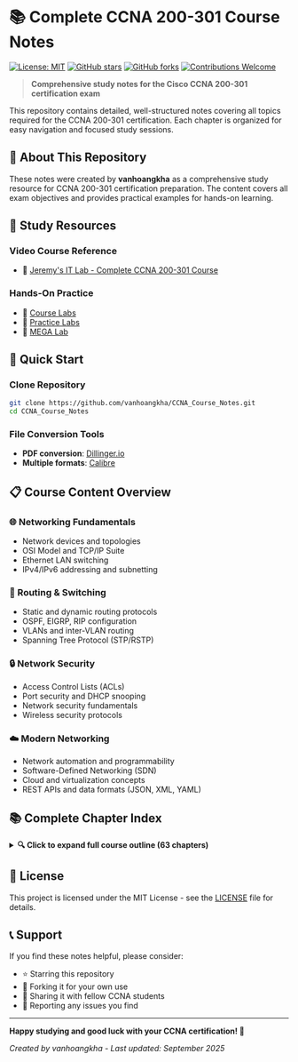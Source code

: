 # 📚 Complete CCNA 200-301 Course Notes

[![License: MIT](https://img.shields.io/badge/License-MIT-yellow.svg)](https://opensource.org/licenses/MIT)
[![GitHub stars](https://img.shields.io/github/stars/vanhoangkha/CCNA_Course_Notes.svg)](https://github.com/vanhoangkha/CCNA_Course_Notes/stargazers)
[![GitHub forks](https://img.shields.io/github/forks/vanhoangkha/CCNA_Course_Notes.svg)](https://github.com/vanhoangkha/CCNA_Course_Notes/network)
[![Contributions Welcome](https://img.shields.io/badge/contributions-welcome-brightgreen.svg?style=flat)](https://github.com/vanhoangkha/CCNA_Course_Notes/issues)

> **Comprehensive study notes for the Cisco CCNA 200-301 certification exam**

This repository contains detailed, well-structured notes covering all topics required for the CCNA 200-301 certification. Each chapter is organized for easy navigation and focused study sessions.

## 🎯 About This Repository

These notes were created by **vanhoangkha** as a comprehensive study resource for CCNA 200-301 certification preparation. The content covers all exam objectives and provides practical examples for hands-on learning.

## 📖 Study Resources

### Video Course Reference
- 🎥 [Jeremy's IT Lab - Complete CCNA 200-301 Course](https://www.youtube.com/watch?v=H8W9oMNSuwo&list=PLxbwE86jKRgMpuZuLBivzlM8s2Dk5lXBQ)

### Hands-On Practice
- 🧪 [Course Labs](https://www.youtube.com/watch?v=a1Im6GYaSno&list=PLeKkafR2n05H0FZNgcz2z56pMPooaskFr)
- 🔬 [Practice Labs](https://www.youtube.com/watch?v=XgcGcrLKu1A&list=PLxbwE86jKRgMQ4HTuaJ7yQgA2BoNwY9ct)
- 🚀 [MEGA Lab](https://www.youtube.com/watch?v=2p7-MluKAgE&list=PLeKkafR2n05G-C6sd19ZMKq7et__aDR1S)

## 🚀 Quick Start

### Clone Repository
```bash
git clone https://github.com/vanhoangkha/CCNA_Course_Notes.git
cd CCNA_Course_Notes
```

### File Conversion Tools
- **PDF conversion**: [Dillinger.io](https://dillinger.io/)
- **Multiple formats**: [Calibre](https://calibre-ebook.com/)

## 📋 Course Content Overview

### 🌐 Networking Fundamentals
- Network devices and topologies
- OSI Model and TCP/IP Suite
- Ethernet LAN switching
- IPv4/IPv6 addressing and subnetting

### 🔀 Routing & Switching
- Static and dynamic routing protocols
- OSPF, EIGRP, RIP configuration
- VLANs and inter-VLAN routing
- Spanning Tree Protocol (STP/RSTP)

### 🔒 Network Security
- Access Control Lists (ACLs)
- Port security and DHCP snooping
- Network security fundamentals
- Wireless security protocols

### ☁️ Modern Networking
- Network automation and programmability
- Software-Defined Networking (SDN)
- Cloud and virtualization concepts
- REST APIs and data formats (JSON, XML, YAML)

## 📚 Complete Chapter Index

<details>
<summary><strong>🔍 Click to expand full course outline (63 chapters)</strong></summary>

### Foundation Topics (Days 1-12)
- Day 1: [Networking Devices](https://github.com/vanhoangkha/CCNA_Course_Notes/blob/main/Course_Notes/Network_Devices.md)
- Day 2: [Interfaces And Cables](https://github.com/vanhoangkha/CCNA_Course_Notes/blob/main/Course_Notes/Interfaces_and_Cables.md)
- Day 3: [OSI Model and TCP/IP Suite](https://github.com/vanhoangkha/CCNA_Course_Notes/blob/main/Course_Notes/OSI_Model_TCPSuite.md)
- Day 4: [Intro to the CLI](https://github.com/vanhoangkha/CCNA_Course_Notes/blob/main/Course_Notes/Intro_to_CLI.md)
- Day 5: [Ethernet LAN Switching - Part 1](https://github.com/vanhoangkha/CCNA_Course_Notes/blob/main/Course_Notes/Ethernet_LAN_Switching_Part1.md)
- Day 6: [Ethernet LAN Switching - Part 2](https://github.com/vanhoangkha/CCNA_Course_Notes/blob/main/Course_Notes/Ethernet_LAN_Switching_Part2.md)
- Day 7: [IPv4 Addressing - Part 1](https://github.com/vanhoangkha/CCNA_Course_Notes/blob/main/Course_Notes/IPv4_Addressing_Part1.md)
- Day 8: [IPv4 Addressing - Part 2](https://github.com/vanhoangkha/CCNA_Course_Notes/blob/main/Course_Notes/IPv4_Addressing_Part2.md)
- Day 9: [Switch Interfaces](https://github.com/vanhoangkha/CCNA_Course_Notes/blob/main/Course_Notes/Switch_Interfaces.md)
- Day 10: [The IPv4 Header](https://github.com/vanhoangkha/CCNA_Course_Notes/blob/main/Course_Notes/The_IPv4_Header.md)
- Day 11: [Routing Fundamentals - Part 1](https://github.com/vanhoangkha/CCNA_Course_Notes/blob/main/Course_Notes/Routing_Fundamentals_Part1.md) | [Static Routing - Part 2](https://github.com/vanhoangkha/CCNA_Course_Notes/blob/main/Course_Notes/Static_Routing_Part2.md)
- Day 12: [Life of a Packet](https://github.com/vanhoangkha/CCNA_Course_Notes/blob/main/Course_Notes/Life_of_a_Packet.md)

### Subnetting & VLANs (Days 13-19)
- Day 13: [Subnetting - Part 1](https://github.com/vanhoangkha/CCNA_Course_Notes/blob/main/Course_Notes/Subnetting_Part1.md)
- Day 14: [Subnetting - Part 2](https://github.com/vanhoangkha/CCNA_Course_Notes/blob/main/Course_Notes/Subnetting_Part2.md)
- Day 15: [Subnetting (VLSM) - Part 3](https://github.com/vanhoangkha/CCNA_Course_Notes/blob/main/Course_Notes/Subnetting_VLSM_Part3.md)
- Day 16: [VLANs - Part 1](https://github.com/vanhoangkha/CCNA_Course_Notes/blob/main/Course_Notes/VLAN_Part1.md)
- Day 17: [VLANs - Part 2](https://github.com/vanhoangkha/CCNA_Course_Notes/blob/main/Course_Notes/VLAN_Part2.md)
- Day 18: [VLANs - Part 3](https://github.com/vanhoangkha/CCNA_Course_Notes/blob/main/Course_Notes/VLAN_Part3.md)
- Day 19: [DTP / VTP](https://github.com/vanhoangkha/CCNA_Course_Notes/blob/main/Course_Notes/DTP_VTP.md)

### Spanning Tree & EtherChannel (Days 20-23)
- Day 20: [Spanning Tree Protocol - Part 1](https://github.com/vanhoangkha/CCNA_Course_Notes/blob/main/Course_Notes/Spanning_Tree_Protocol_Part1.md)
- Day 21: [Spanning Tree Protocol - Part 2](https://github.com/vanhoangkha/CCNA_Course_Notes/blob/main/Course_Notes/Spanning_Tree_Protocol_Part2.md)
- Day 22: [Rapid Spanning Tree Protocol](https://github.com/vanhoangkha/CCNA_Course_Notes/blob/main/Course_Notes/Rapid_Spanning_Tree_Protocol.md)
- Day 23: [EtherChannel](https://github.com/vanhoangkha/CCNA_Course_Notes/blob/main/Course_Notes/Etherchannel.md)

### Dynamic Routing Protocols (Days 24-29)
- Day 24: [Dynamic Routing](https://github.com/vanhoangkha/CCNA_Course_Notes/blob/main/Course_Notes/DynamicRouting.md)
- Day 25: [RIP / EIGRP](https://github.com/vanhoangkha/CCNA_Course_Notes/blob/main/Course_Notes/RIP_and_EIGRP.md)
- Day 26: [OSPF - Part 1](https://github.com/vanhoangkha/CCNA_Course_Notes/blob/main/Course_Notes/OSPF_Part1.md)
- Day 27: [OSPF - Part 2](https://github.com/vanhoangkha/CCNA_Course_Notes/blob/main/Course_Notes/OSPF_Part2.md)
- Day 28: [OSPF - Part 3](https://github.com/vanhoangkha/CCNA_Course_Notes/blob/main/Course_Notes/OSPF_Part3.md)
- Day 29: [First Hop Redundancy Protocols](https://github.com/vanhoangkha/CCNA_Course_Notes/blob/main/Course_Notes/First_Hop_Redundancy_Protocols.md)

### Transport Layer & IPv6 (Days 30-33)
- Day 30: [TCP and UDP](https://github.com/vanhoangkha/CCNA_Course_Notes/blob/main/Course_Notes/TCP_and_UDP.md)
- Day 31: [IPv6 - Part 1](https://github.com/vanhoangkha/CCNA_Course_Notes/blob/main/Course_Notes/IPv6_Part1.md)
- Day 32: [IPv6 - Part 2](https://github.com/vanhoangkha/CCNA_Course_Notes/blob/main/Course_Notes/IPv6_Part2.md)
- Day 33: [IPv6 - Part 3](https://github.com/vanhoangkha/CCNA_Course_Notes/blob/main/Course_Notes/IPv6_Part3.md)

### Access Control Lists (Days 34-35)
- Day 34: [Standard Access Control Lists](https://github.com/vanhoangkha/CCNA_Course_Notes/blob/main/Course_Notes/Standard_Access_Control_Lists.md)
- Day 35: [Extended Access Control Lists](https://github.com/vanhoangkha/CCNA_Course_Notes/blob/main/Course_Notes/Extended_Access_Control_Lists.md)

### Network Services (Days 36-43)
- Day 36: [CDP and LLDP](https://github.com/vanhoangkha/CCNA_Course_Notes/blob/main/Course_Notes/CDP_and_LLDP.md)
- Day 37: [NTP - Network Time Protocol](https://github.com/vanhoangkha/CCNA_Course_Notes/blob/main/Course_Notes/NTP.md)
- Day 38: [DNS - Domain Name System](https://github.com/vanhoangkha/CCNA_Course_Notes/blob/main/Course_Notes/DNS.md)
- Day 39: [DHCP - Dynamic Host Configuration Protocol](https://github.com/vanhoangkha/CCNA_Course_Notes/blob/main/Course_Notes/DHCP.md)
- Day 40: [SNMP - Simple Network Management Protocol](https://github.com/vanhoangkha/CCNA_Course_Notes/blob/main/Course_Notes/SNMP.md)
- Day 41: [SYSLOG](https://github.com/vanhoangkha/CCNA_Course_Notes/blob/main/Course_Notes/SYSLOG.md)
- Day 42: [SSH - Secure Shell](https://github.com/vanhoangkha/CCNA_Course_Notes/blob/main/Course_Notes/SSH.md)
- Day 43: [FTP and TFTP](https://github.com/vanhoangkha/CCNA_Course_Notes/blob/main/Course_Notes/FTP_and_TFTP.md)

### NAT & QoS (Days 44-47)
- Day 44: [NAT (Static) - Part 1](https://github.com/vanhoangkha/CCNA_Course_Notes/blob/main/Course_Notes/NAT_Static_Part1.md)
- Day 45: [NAT (Dynamic) - Part 2](https://github.com/vanhoangkha/CCNA_Course_Notes/blob/main/Course_Notes/NAT_Dynamic_Part2.md)
- Day 46: [QoS (Voice VLAN) - Part 1](https://github.com/vanhoangkha/CCNA_Course_Notes/blob/main/Course_Notes/QoS_VoiceLan.md)
- Day 47: [QoS (Quality of Service) - Part 2](https://github.com/vanhoangkha/CCNA_Course_Notes/blob/main/Course_Notes/QoS_Quality_of_Service.md)

### Security (Days 48-51)
- Day 48: [Security Fundamentals](https://github.com/vanhoangkha/CCNA_Course_Notes/blob/main/Course_Notes/Security_Fundamentals.md)
- Day 49: [Port Security](https://github.com/vanhoangkha/CCNA_Course_Notes/blob/main/Course_Notes/Port_Security.md)
- Day 50: [DHCP Snooping](https://github.com/vanhoangkha/CCNA_Course_Notes/blob/main/Course_Notes/DHCP_Snooping.md)
- Day 51: [Dynamic ARP Inspection](https://github.com/vanhoangkha/CCNA_Course_Notes/blob/main/Course_Notes/Dynamic_Arp_Inspection.md)

### Network Architectures (Days 52-54)
- Day 52: [LAN Architectures](https://github.com/vanhoangkha/CCNA_Course_Notes/blob/main/Course_Notes/LAN_Architectures.md)
- Day 53: [WAN Architectures](https://github.com/vanhoangkha/CCNA_Course_Notes/blob/main/Course_Notes/WAN_Architectures.md)
- Day 54: [Virtualization and Cloud - Part 1](https://github.com/vanhoangkha/CCNA_Course_Notes/blob/main/Course_Notes/Virtualizations_and_Cloud_Part1.md) | [Virtualization (Containers) - Part 2](https://github.com/vanhoangkha/CCNA_Course_Notes/blob/main/Course_Notes/Virtualization_Containers.md) | [Virtualization (VRF) - Part 3](https://github.com/vanhoangkha/CCNA_Course_Notes/blob/main/Course_Notes/Virtualization_VRF_Part3.md)

### Wireless Networking (Days 55-58)
- Day 55: [Wireless Fundamentals](https://github.com/vanhoangkha/CCNA_Course_Notes/blob/main/Course_Notes/Wireless_Fundamentals.md)
- Day 56: [Wireless Architectures](https://github.com/vanhoangkha/CCNA_Course_Notes/blob/main/Course_Notes/Wireless_Architecutres.md)
- Day 57: [Wireless Security](https://github.com/vanhoangkha/CCNA_Course_Notes/blob/main/Course_Notes/Wireless_Security.md)
- Day 58: [Wireless Configuration](https://github.com/vanhoangkha/CCNA_Course_Notes/blob/main/Course_Notes/Wireless_Configuration.md)

### Network Automation (Days 59-63)
- Day 59: [Introduction to Network Automation](https://github.com/vanhoangkha/CCNA_Course_Notes/blob/main/Course_Notes/Introduction_to_Network_Automation.md)
- Day 60: [JSON, XML, and YAML](https://github.com/vanhoangkha/CCNA_Course_Notes/blob/main/Course_Notes/JSON_XML_YAML.md)
- Day 61: [REST APIs](https://github.com/vanhoangkha/CCNA_Course_Notes/blob/main/Course_Notes/REST_APIs.md)
- Day 62: [Software Defined Networking](https://github.com/vanhoangkha/CCNA_Course_Notes/blob/main/Course_Notes/Software_Defined_Networking.md)
- Day 63: [Ansible, Puppet, and Chef](https://github.com/vanhoangkha/CCNA_Course_Notes/blob/main/Course_Notes/Ansible_Puppet_Chef.md)

</details>

## 📄 License

This project is licensed under the MIT License - see the [LICENSE](LICENSE) file for details.

## 📞 Support

If you find these notes helpful, please consider:
- ⭐ Starring this repository
- 🍴 Forking it for your own use
- 📢 Sharing it with fellow CCNA students
- 🐛 Reporting any issues you find

---

**Happy studying and good luck with your CCNA certification! 🎉**

*Created by vanhoangkha - Last updated: September 2025*
